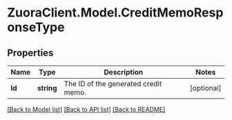 # ZuoraClient.Model.CreditMemoResponseType

## Properties

Name | Type | Description | Notes
------------ | ------------- | ------------- | -------------
**Id** | **string** | The ID of the generated credit memo.  | [optional] 

[[Back to Model list]](../README.md#documentation-for-models) [[Back to API list]](../README.md#documentation-for-api-endpoints) [[Back to README]](../README.md)


